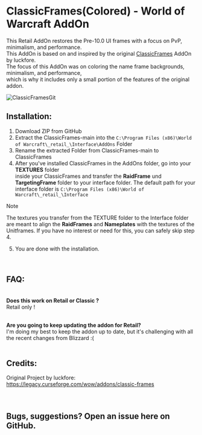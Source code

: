 # ClassicFrames(Colored) - World of Warcraft AddOn
This Retail AddOn restores the Pre-10.0 UI frames with a focus on PvP, minimalism, and performance.
<br>This AddOn is based on and inspired by the original [ClassicFrames](https://legacy.curseforge.com/wow/addons/classic-frames) AddOn by luckfore.
<br>The focus of this AddOn was on coloring the name frame backgrounds, minimalism, and performance,
<br>which is why it includes only a small portion of the features of the original addon.

![ClassicFramesGit](https://github.com/G1t-Happens/ClassicFrames/assets/44774729/41010ded-268c-4218-8fc8-38db6e638ad4)


## Installation:
1. Download ZIP from GitHub
2. Extract the ClassicFrames-main into the `C:\Program Files (x86)\World of Warcraft\_retail_\Interface\AddOns` Folder
3. Rename the extracted Folder from ClassicFrames-main to ClassicFrames
4. After you've installed ClassicFrames in the AddOns folder, go into your **TEXTURES** folder
<br>inside your ClassicFrames and transfer the **RaidFrame** und **TargetingFrame** folder to your interface folder.
The default path for your interface folder is `C:\Program Files (x86)\World of Warcraft\_retail_\Interface`
> [!NOTE]  
> The textures you transfer from the TEXTURE folder to the Interface folder are meant to align the **RaidFrames** and 
> **Nameplates** with the textures of the Unitframes. If you have no interest or need for this, you can safely skip step 4.
5. You are done with the installation.
<br>

## FAQ:

**<br>Does this work on Retail or Classic ?**
<br>Retail only !

**<br>Are you going to keep updating the addon for Retail?**
<br>I'm doing my best to keep the addon up to date, but it's challenging with all the recent changes from Blizzard :(
<br><br>

## Credits:
Original Project by luckfore: https://legacy.curseforge.com/wow/addons/classic-frames
<br>
<br>
<br>

## Bugs, suggestions? Open an issue here on GitHub.

